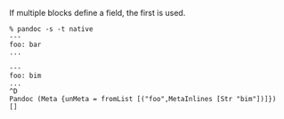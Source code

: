 If multiple blocks define a field, the first is used.

```
% pandoc -s -t native
---
foo: bar
...

---
foo: bim
...
^D
Pandoc (Meta {unMeta = fromList [("foo",MetaInlines [Str "bim"])]})
[]
```
